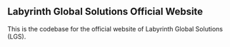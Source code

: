 ## Labyrinth Global Solutions Official Website
This is the codebase for the official website of Labyrinth Global Solutions (LGS).
